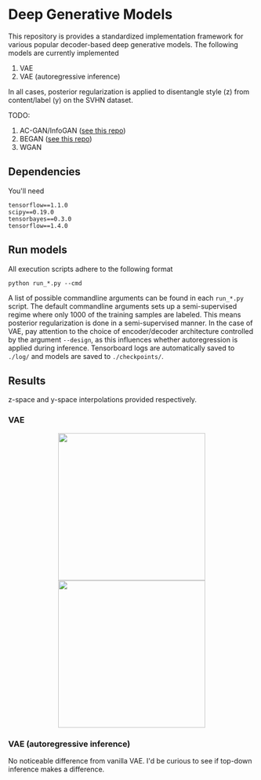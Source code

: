 # Deep Generative Models

This repository is provides a standardized implementation framework for various popular decoder-based deep generative models. The following models are currently implemented

1. VAE
2. VAE (autoregressive inference)

In all cases, posterior regularization is applied to disentangle style (z) from content/label (y) on the SVHN dataset.

TODO:

1. AC-GAN/InfoGAN ([see this repo](https://github.com/RuiShu/acgan-biased))
2. BEGAN ([see this repo](https://github.com/RuiShu/began))
3. WGAN

## Dependencies

You'll need

```
tensorflow==1.1.0
scipy==0.19.0
tensorbayes==0.3.0
tensorflow==1.4.0
```

## Run models

All execution scripts adhere to the following format
```
python run_*.py --cmd
```

A list of possible commandline arguments can be found in each `run_*.py` script. The default commandline arguments sets up a semi-supervised regime where only 1000 of the training samples are labeled. This means posterior regularization is done in a semi-supervised manner. In the case of VAE, pay attention to the choice of encoder/decoder architecture controlled by the argument `--design`, as this influences whether autoregression is applied during inference. Tensorboard logs are automatically saved to `./log/` and models are saved to `./checkpoints/`.

## Results

z-space and y-space interpolations provided respectively.

### VAE

<p align = 'center'>
<img src="assets/interp_by_z.gif" width="300">
<img src="assets/interp_by_y.gif" width="300">
</p>

### VAE (autoregressive inference)

No noticeable difference from vanilla VAE. I'd be curious to see if top-down inference makes a difference.

